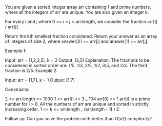 You are given a sorted integer array arr containing 1 and prime numbers, where all the integers of arr are unique. You are also given an integer k.

For every i and j where 0 <= i < j < arr.length, we consider the fraction arr[i] / arr[j].

Return the kth smallest fraction considered. Return your answer as an array of integers of size 2, where answer[0] == arr[i] and answer[1] == arr[j].

Example 1:

Input: arr = [1,2,3,5], k = 3
Output: [2,5]
Explanation: The fractions to be considered in sorted order are:
1/5, 1/3, 2/5, 1/2, 3/5, and 2/3.
The third fraction is 2/5.
Example 2:

Input: arr = [1,7], k = 1
Output: [1,7]

Constraints:

2 <= arr.length <= 1000
1 <= arr[i] <= 3 _ 104
arr[0] == 1
arr[i] is a prime number for i > 0.
All the numbers of arr are unique and sorted in strictly increasing order.
1 <= k <= arr.length _ (arr.length - 1) / 2

Follow up: Can you solve the problem with better than O(n2) complexity?
